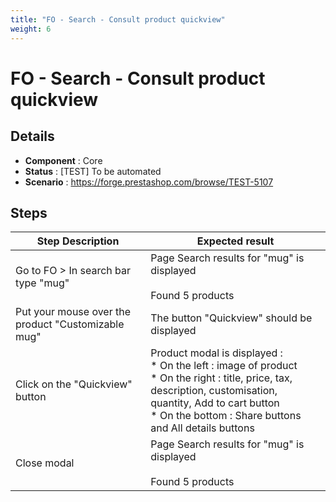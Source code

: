 ```yaml
---
title: "FO - Search - Consult product quickview"
weight: 6
---
```


# FO - Search - Consult product quickview
## Details
* **Component** : Core
* **Status** : [TEST] To be automated
* **Scenario** : https://forge.prestashop.com/browse/TEST-5107

## Steps
| Step Description | Expected result |
| ----- | ----- |
| Go to FO > In search bar type "mug" | Page Search results for "mug" is displayed<br><br>Found 5 products |
| Put your mouse over the product "Customizable mug" | The button "Quickview" should be displayed |
| Click on the "Quickview" button | Product modal is displayed :<br> * On the left : image of product<br> * On the right : title, price, tax, description, customisation, quantity, Add to cart button<br> * On the bottom : Share buttons and All details buttons |
| Close modal | Page Search results for "mug" is displayed<br><br>Found 5 products |
